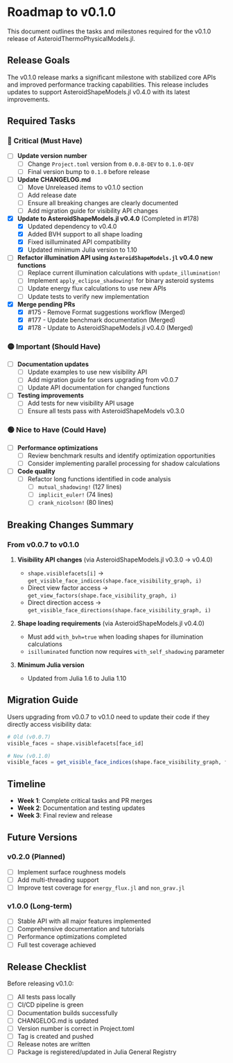 # Roadmap to v0.1.0

This document outlines the tasks and milestones required for the v0.1.0 release of AsteroidThermoPhysicalModels.jl.

## Release Goals

The v0.1.0 release marks a significant milestone with stabilized core APIs and improved performance tracking capabilities. This release includes updates to support AsteroidShapeModels.jl v0.4.0 with its latest improvements.

## Required Tasks

### 🔴 Critical (Must Have)

- [ ] **Update version number**
  - [ ] Change `Project.toml` version from `0.0.8-DEV` to `0.1.0-DEV`
  - [ ] Final version bump to `0.1.0` before release

- [ ] **Update CHANGELOG.md**
  - [ ] Move Unreleased items to v0.1.0 section
  - [ ] Add release date
  - [ ] Ensure all breaking changes are clearly documented
  - [ ] Add migration guide for visibility API changes

- [x] **Update to AsteroidShapeModels.jl v0.4.0** (Completed in #178)
  - [x] Updated dependency to v0.4.0
  - [x] Added BVH support to all shape loading
  - [x] Fixed isilluminated API compatibility
  - [x] Updated minimum Julia version to 1.10

- [ ] **Refactor illumination API using `AsteroidShapeModels.jl` v0.4.0 new functions**
  - [ ] Replace current illumination calculations with `update_illumination!`
  - [ ] Implement `apply_eclipse_shadowing!` for binary asteroid systems
  - [ ] Update energy flux calculations to use new APIs
  - [ ] Update tests to verify new implementation
- [x] **Merge pending PRs**
  - [x] #175 - Remove Format suggestions workflow (Merged)
  - [x] #177 - Update benchmark documentation (Merged)
  - [x] #178 - Update to AsteroidShapeModels.jl v0.4.0 (Merged)

### 🟡 Important (Should Have)

- [ ] **Documentation updates**
  - [ ] Update examples to use new visibility API
  - [ ] Add migration guide for users upgrading from v0.0.7
  - [ ] Update API documentation for changed functions

- [ ] **Testing improvements**
  - [ ] Add tests for new visibility API usage
  - [ ] Ensure all tests pass with AsteroidShapeModels v0.3.0

### 🟢 Nice to Have (Could Have)

- [ ] **Performance optimizations**
  - [ ] Review benchmark results and identify optimization opportunities
  - [ ] Consider implementing parallel processing for shadow calculations

- [ ] **Code quality**
  - [ ] Refactor long functions identified in code analysis
    - [ ] `mutual_shadowing!` (127 lines)
    - [ ] `implicit_euler!` (74 lines)
    - [ ] `crank_nicolson!` (80 lines)

## Breaking Changes Summary

### From v0.0.7 to v0.1.0

1. **Visibility API changes** (via AsteroidShapeModels.jl v0.3.0 → v0.4.0)
   - `shape.visiblefacets[i]` → `get_visible_face_indices(shape.face_visibility_graph, i)`
   - Direct view factor access → `get_view_factors(shape.face_visibility_graph, i)`
   - Direct direction access → `get_visible_face_directions(shape.face_visibility_graph, i)`

2. **Shape loading requirements** (via AsteroidShapeModels.jl v0.4.0)
   - Must add `with_bvh=true` when loading shapes for illumination calculations
   - `isilluminated` function now requires `with_self_shadowing` parameter

3. **Minimum Julia version**
   - Updated from Julia 1.6 to Julia 1.10

## Migration Guide

Users upgrading from v0.0.7 to v0.1.0 need to update their code if they directly access visibility data:

```julia
# Old (v0.0.7)
visible_faces = shape.visiblefacets[face_id]

# New (v0.1.0)
visible_faces = get_visible_face_indices(shape.face_visibility_graph, face_id)
```

## Timeline

- **Week 1**: Complete critical tasks and PR merges
- **Week 2**: Documentation and testing updates
- **Week 3**: Final review and release

## Future Versions

### v0.2.0 (Planned)
- [ ] Implement surface roughness models
- [ ] Add multi-threading support
- [ ] Improve test coverage for `energy_flux.jl` and `non_grav.jl`

### v1.0.0 (Long-term)
- [ ] Stable API with all major features implemented
- [ ] Comprehensive documentation and tutorials
- [ ] Performance optimizations completed
- [ ] Full test coverage achieved

## Release Checklist

Before releasing v0.1.0:

- [ ] All tests pass locally
- [ ] CI/CD pipeline is green
- [ ] Documentation builds successfully
- [ ] CHANGELOG.md is updated
- [ ] Version number is correct in Project.toml
- [ ] Tag is created and pushed
- [ ] Release notes are written
- [ ] Package is registered/updated in Julia General Registry